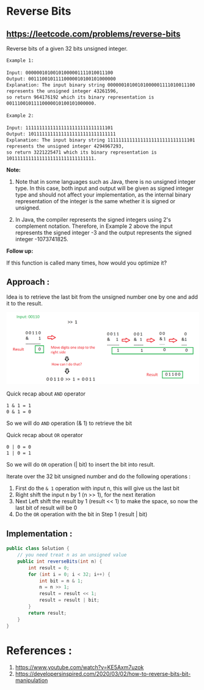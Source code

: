 # Reverse Bits
## https://leetcode.com/problems/reverse-bits

Reverse bits of a given 32 bits unsigned integer.
```
Example 1:

Input: 00000010100101000001111010011100
Output: 00111001011110000010100101000000
Explanation: The input binary string 00000010100101000001111010011100 represents the unsigned integer 43261596, 
so return 964176192 which its binary representation is 00111001011110000010100101000000.

Example 2:

Input: 11111111111111111111111111111101
Output: 10111111111111111111111111111111
Explanation: The input binary string 11111111111111111111111111111101 represents the unsigned integer 4294967293, 
so return 3221225471 which its binary representation is 10111111111111111111111111111111.
``` 

**Note:**

1. Note that in some languages such as Java, there is no unsigned integer type. In this case, both input and output will be given as signed integer type and should not affect your implementation, as the internal binary representation of the integer is the same whether it is signed or unsigned.

2. In Java, the compiler represents the signed integers using 2's complement notation. Therefore, in Example 2 above the input represents the signed integer -3 and the output represents the signed integer -1073741825.
 
**Follow up:**

If this function is called many times, how would you optimize it?

## Approach :
Idea is to retrieve the last bit from the unsigned number one by one and add it to the result.

![Reverse Bits](reverse-bits.png?raw=true "Reverse Bits")

Quick recap about `AND` operator
```
1 & 1 = 1
0 & 1 = 0
```
So we will do `AND` operation (& 1) to retrieve the bit

Quick recap about `OR` operator
```
0 | 0 = 0
1 | 0 = 1
```
So we will do `OR` operation (| bit) to insert the bit into result.

Iterate over the 32 bit unsigned number and do the following operations :

1. First do the `& 1` operation with input n, this will give us the last bit
2. Right shift the input n by 1 (n >> 1), for the next iteration
3. Next Left shift the result by 1 (result << 1) to make the space, so now the last bit of result will be 0
4. Do the `OR` operation with the bit in Step 1 (result | bit)


## Implementation :
```java
public class Solution {
    // you need treat n as an unsigned value
    public int reverseBits(int n) {
        int result = 0;
        for (int i = 0; i < 32; i++) {
            int bit = n & 1;
            n = n >> 1;
            result = result << 1;
            result = result | bit;
        }
        return result;
    }
}
```

# References :
1. https://www.youtube.com/watch?v=KE5Axm7uzok
2. https://developersinspired.com/2020/03/02/how-to-reverse-bits-bit-manipulation


